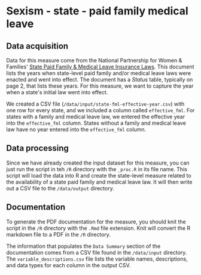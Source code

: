 # Sexism - state - paid family medical leave
## Data acquisition
Data for this measure come from the National Partnership for Women & Families' [State Paid Family & Medical Leave Insurance Laws](https://www.nationalpartnership.org/our-work/resources/economic-justice/paid-leave/state-paid-family-leave-laws.pdf). This document lists the years when state-level paid family and/or medical leave laws were enacted and went into effect. The document has a _Status_ table, typically on page 2, that lists these years. For this measure, we want to capture the year when a state's initial law went into effect. 

We created a CSV file (`/data/input/state-fml-effective-year.csv`) with one row for every state, and we included a column called `effective_fml`. For states with a family and medical leave law, we entered the effective year into the `effective_fml` column. States without a family and medical leave law have no year entered into the `effective_fml` column. 

## Data processing
Since we have already created the input dataset for this measure, you can just run the script in teh `/R` directory with the `_proc.R` in its file name. This script will load the data into R and create the state-level measure related to the availability of a state paid family and medical leave law. It will then write out a CSV file to the `/data/output` directory. 

## Documentation
To generate the PDF documentation for the measure, you should knit the script in the `/R` directory with the `.Rmd` file extension. Knit will convert the R markdown file to a PDF in the `/R` directory. 

The information that populates the `Data Summary` section of the documentation comes from a CSV file found in the `/data/input` directory. The `variable_descriptions.csv` file lists the variable names, descriptions, and data types for each column in the output CSV. 


